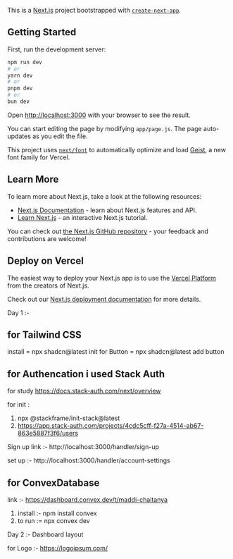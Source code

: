 This is a [Next.js](https://nextjs.org) project bootstrapped with [`create-next-app`](https://github.com/vercel/next.js/tree/canary/packages/create-next-app).

## Getting Started

First, run the development server:

```bash
npm run dev
# or
yarn dev
# or
pnpm dev
# or
bun dev
```

Open [http://localhost:3000](http://localhost:3000) with your browser to see the result.

You can start editing the page by modifying `app/page.js`. The page auto-updates as you edit the file.

This project uses [`next/font`](https://nextjs.org/docs/app/building-your-application/optimizing/fonts) to automatically optimize and load [Geist](https://vercel.com/font), a new font family for Vercel.

## Learn More

To learn more about Next.js, take a look at the following resources:

- [Next.js Documentation](https://nextjs.org/docs) - learn about Next.js features and API.
- [Learn Next.js](https://nextjs.org/learn) - an interactive Next.js tutorial.

You can check out [the Next.js GitHub repository](https://github.com/vercel/next.js) - your feedback and contributions are welcome!

## Deploy on Vercel

The easiest way to deploy your Next.js app is to use the [Vercel Platform](https://vercel.com/new?utm_medium=default-template&filter=next.js&utm_source=create-next-app&utm_campaign=create-next-app-readme) from the creators of Next.js.

Check out our [Next.js deployment documentation](https://nextjs.org/docs/app/building-your-application/deploying) for more details.

Day 1 :-

## for Tailwind CSS

install = npx shadcn@latest init
for Button = npx shadcn@latest add button

## for Authencation i used Stack Auth

for study https://docs.stack-auth.com/next/overview

for init :

1. npx @stackframe/init-stack@latest
2. https://app.stack-auth.com/projects/4cdc5cff-f27a-4514-ab67-863e5887f3f6/users

Sign up link :- http://localhost:3000/handler/sign-up

set up :- http://localhost:3000/handler/account-settings

## for ConvexDatabase

link :- https://dashboard.convex.dev/t/maddi-chaitanya

1. install :- npm install convex
2. to run := npx convex dev

Day 2 :- Dashboard layout

for Logo :- https://logoipsum.com/
